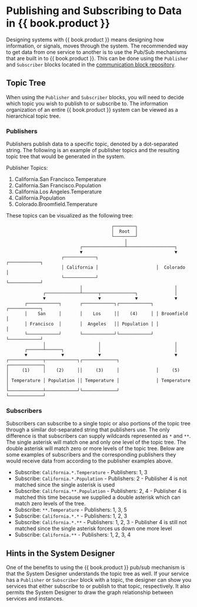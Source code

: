 # Publishing and Subscribing to Data in {{ book.product }}

Designing systems with {{ book.product }} means designing how information, or signals,  moves through the system. The recommended way to get data from one service to another is to use the Pub/Sub mechanisms that are built in to {{ book.product }}. This can be done using the `Publisher` and `Subscriber` blocks located in the [communication block repository](https://github.com/nio-blocks/communication).

## Topic Tree

When using the `Publisher` and `Subscriber` blocks, you will need to decide which topic you wish to publish to or subscribe to. The information organization of an entire {{ book.product }} system can be viewed as a hierarchical topic tree.

### Publishers

Publishers publish data to a specific topic, denoted by a dot-separated string. The following is an example of publisher topics and the resulting topic tree that would be generated in the system.

Publisher Topics:

1. California.San Francisco.Temperature
2. California.San Francisco.Population
3. California.Los Angeles.Temperature
4. California.Population
5. Colorado.Broomfield.Temperature

These topics can be visualized as the following tree:

```
                                        ┌────────┐                      
                                        │  Root  │                      
                                        └────────┘                      
                                             │                          
                            ┌────────────────┴──────────────────┐          
                            ▼                                   ▼       
                     ┌────────────┐                      ┌────────────┐
                     │ California │                      │  Colorado  │
                     └────────────┘                      └────────────┘
                            │                                   │       
              ┌─────────────┴──────┬─────────────┐              │       
              ▼                    ▼             ▼              ▼       
       ┌────────────┐       ┌────────────┐┌────────────┐ ┌────────────┐
       │    San     │       │    Los     ││    (4)     │ │ Broomfield │
       │ Francisco  │       │  Angeles   ││ Population │ │            │
       └────────────┘       └────────────┘└────────────┘ └────────────┘
              │                    │                            │       
       ┌──────┴──────┐             │                            │       
       ▼             ▼             ▼                            ▼       
┌─────────────┬────────────┐┌─────────────┐              ┌─────────────┐
│     (1)     │    (2)     ││     (3)     │              │     (5)     │
│ Temperature │ Population ││ Temperature │              │ Temperature │
└─────────────┴────────────┘└─────────────┘              └─────────────┘
```

### Subscribers

Subscribers can subscribe to a single topic or also portions of the topic tree through a similar dot-separated string that publishers use. The only difference is that subscribers can supply wildcards represented as `*` and `**`. The single asterisk will match one and only one level of the topic tree. The double asterisk will match zero or more levels of the topic tree. Below are some examples of subscribers and the corresponding publishers they would receive data from according to the publisher examples above.

* Subscribe: `California.*.Temperature` - Publishers: 1, 3
* Subscribe: `California.*.Population` - Publishers: 2 - Publisher 4 is not matched since the single asterisk is used
* Subscribe: `California.**.Population` - Publishers: 2, 4 - Publisher 4 is matched this time because we supplied a double asterisk which can match zero levels of the tree.
* Subscribe: `**.Temperature` - Publishers: 1, 3, 5
* Subscribe: `California.*.*` - Publishers: 1, 2, 3
* Subscribe: `California.*.**` - Publishers: 1, 2, 3 - Publisher 4 is still not matched since the single asterisk forces us down one more level
* Subscribe: `California.**` - Publishers: 1, 2, 3, 4

<!-- ## Pubkeeper

Perhaps the most impactful reason to use the {{ book.product }} pub/sub system is because of the interoperability enabled through the use of [Pubkeeper](https://pubkeeper.com). Pubkeeper allows us to separate our information hierarchy, or topic tree, from the underlying protocols that will be responsible for transmitting data between services and instances. In other words, it allows service designers to define what data goes to which services without worrying about how it will get there. -->

## Hints in the System Designer

One of the benefits to using the {{ book.product }} pub/sub mechanism is that the System Designer understands the topic tree as well. If your service has a `Publisher` or `Subscriber` block with a topic, the designer can show you services that either subscribe to or publish to that topic, respectively. It also permits the System Designer to draw the graph relationship between services and instances.

